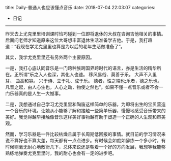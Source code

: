 title: Daily-普通人也应该懂点音乐
date: 2018-07-04 22:03:07
categories:
- 日记

---

昨天去上尤克里里培训课时恰巧碰到一位即将退休的大叔在咨询吉他相关的事情。后面问老师才知道原来这位大哥想丰富退休生活准备学吉他。于是，我打趣道：“我现在学尤克里里也算是为以后的老年生活做准备了”。

其实，我学尤克里里还有另外两个主要原因。

一是，我打心底认同音乐是一门跨种族跨国界跨时代的语言，亦是生活的精华所在。正所谓“乐之入人也深，其化人也速。 移风易俗、莫善于乐。 大声不入里耳、 曲高和寡。 兴于诗、立于礼、成于乐。 德者，性之端也;乐者，德之乐也。 凡音之起，由人心生也，人心之动，物使之然也”。如果不懂一点音乐或者不会一门乐器真的是人生一大憾事。

二是，我想通过自己学习尤克里里和陶笛这样简单的乐器，为即将出生的宝贝营造一个音乐的环境。让她从小能够了解和接触一些简单乐器，慢慢地感受音乐带来的美好。我觉得越早接触像音乐这样美好事物越有助于塑造一个正确的人生观和审美观。

然而，学习乐器是一件比较枯燥且属于长周期低回报的事情。就目前的学习情况来说不算好也不算太差，每天都有一点点进步。有时候会如痴如醉练一个多小时，有时候则毫无耐心地敷衍几下，总体来说还是朝着一个好的方向发展，我想等我能够熟练地弹奏尤克里里时，我的耐心也会有一定的进步吧。



